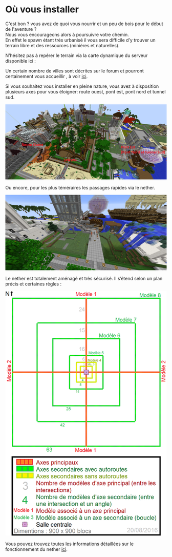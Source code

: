 # Où vous installer

C'est bon ? vous avez de quoi vous nourrir et un peu de bois pour le début de l'aventure ?  
Nous vous encourageons alors à poursuivre votre chemin.  
En effet le spawn étant très urbanisé il vous sera difficile d’y trouver un terrain libre et des ressources \(minières et naturelles\).  
  
N’hésitez pas à repérer le terrain via la carte dynamique du serveur disponible ici :

Un certain nombre de villes sont décrites sur le forum et pourront certainement vous accueillir , à voir [ici](http://play-mc.fr/forum/t/villes).  
  
Si vous souhaitez vous installer en pleine nature, vous avez à disposition plusieurs axes pour vous éloigner: route ouest, pont est, pont nord et tunnel sud.

![](../.gitbook/assets/ressources4.jpg)

Ou encore, pour les plus téméraires les passages rapides via le nether.

![](../.gitbook/assets/ressources5.jpg)

Le nether est totalement aménagé et très sécurisé. Il s’étend selon un plan précis et certaines règles :

![Organisation du nether](../.gitbook/assets/nether1.png)

Vous pouvez trouvez toutes les informations détaillées sur le fonctionnement du nether [ici](http://play-mc.fr/forum/d/292-organisation-du-nether).

